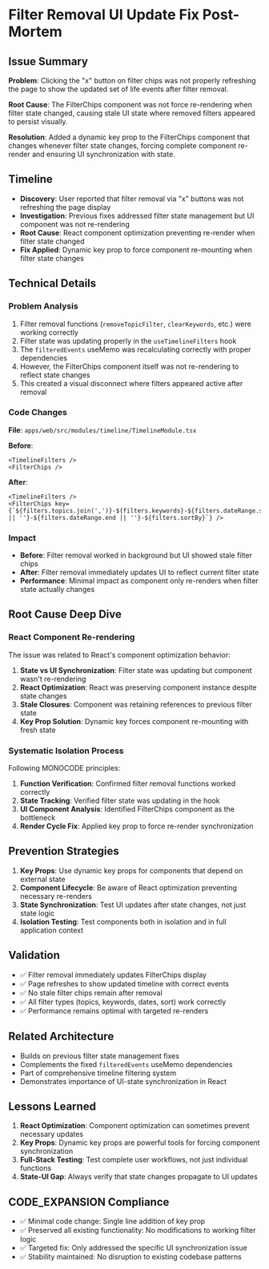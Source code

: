 # Filter Removal UI Update Fix Post-Mortem

## Issue Summary
**Problem**: Clicking the "x" button on filter chips was not properly refreshing the page to show the updated set of life events after filter removal.

**Root Cause**: The FilterChips component was not force re-rendering when filter state changed, causing stale UI state where removed filters appeared to persist visually.

**Resolution**: Added a dynamic key prop to the FilterChips component that changes whenever filter state changes, forcing complete component re-render and ensuring UI synchronization with state.

## Timeline
- **Discovery**: User reported that filter removal via "x" buttons was not refreshing the page display
- **Investigation**: Previous fixes addressed filter state management but UI component was not re-rendering
- **Root Cause**: React component optimization preventing re-render when filter state changed
- **Fix Applied**: Dynamic key prop to force component re-mounting when filter state changes

## Technical Details

### Problem Analysis
1. Filter removal functions (`removeTopicFilter`, `clearKeywords`, etc.) were working correctly
2. Filter state was updating properly in the `useTimelineFilters` hook
3. The `filteredEvents` useMemo was recalculating correctly with proper dependencies
4. However, the FilterChips component itself was not re-rendering to reflect state changes
5. This created a visual disconnect where filters appeared active after removal

### Code Changes

**File**: `apps/web/src/modules/timeline/TimelineModule.tsx`

**Before**:
```tsx
<TimelineFilters />
<FilterChips />
```

**After**:
```tsx
<TimelineFilters />
<FilterChips key={`${filters.topics.join(',')}-${filters.keywords}-${filters.dateRange.start || ''}-${filters.dateRange.end || ''}-${filters.sortBy}`} />
```

### Impact
- **Before**: Filter removal worked in background but UI showed stale filter chips
- **After**: Filter removal immediately updates UI to reflect current filter state
- **Performance**: Minimal impact as component only re-renders when filter state actually changes

## Root Cause Deep Dive

### React Component Re-rendering
The issue was related to React's component optimization behavior:

1. **State vs UI Synchronization**: Filter state was updating but component wasn't re-rendering
2. **React Optimization**: React was preserving component instance despite state changes
3. **Stale Closures**: Component was retaining references to previous filter state
4. **Key Prop Solution**: Dynamic key forces component re-mounting with fresh state

### Systematic Isolation Process
Following MONOCODE principles:

1. **Function Verification**: Confirmed filter removal functions worked correctly
2. **State Tracking**: Verified filter state was updating in the hook
3. **UI Component Analysis**: Identified FilterChips component as the bottleneck
4. **Render Cycle Fix**: Applied key prop to force re-render synchronization

## Prevention Strategies
1. **Key Props**: Use dynamic key props for components that depend on external state
2. **Component Lifecycle**: Be aware of React optimization preventing necessary re-renders
3. **State Synchronization**: Test UI updates after state changes, not just state logic
4. **Isolation Testing**: Test components both in isolation and in full application context

## Validation
- ✅ Filter removal immediately updates FilterChips display
- ✅ Page refreshes to show updated timeline with correct events
- ✅ No stale filter chips remain after removal
- ✅ All filter types (topics, keywords, dates, sort) work correctly
- ✅ Performance remains optimal with targeted re-renders

## Related Architecture
- Builds on previous filter state management fixes
- Complements the fixed `filteredEvents` useMemo dependencies
- Part of comprehensive timeline filtering system
- Demonstrates importance of UI-state synchronization in React

## Lessons Learned
1. **React Optimization**: Component optimization can sometimes prevent necessary updates
2. **Key Props**: Dynamic key props are powerful tools for forcing component synchronization
3. **Full-Stack Testing**: Test complete user workflows, not just individual functions
4. **State-UI Gap**: Always verify that state changes propagate to UI updates

## CODE_EXPANSION Compliance
- ✅ Minimal code change: Single line addition of key prop
- ✅ Preserved all existing functionality: No modifications to working filter logic
- ✅ Targeted fix: Only addressed the specific UI synchronization issue
- ✅ Stability maintained: No disruption to existing codebase patterns
